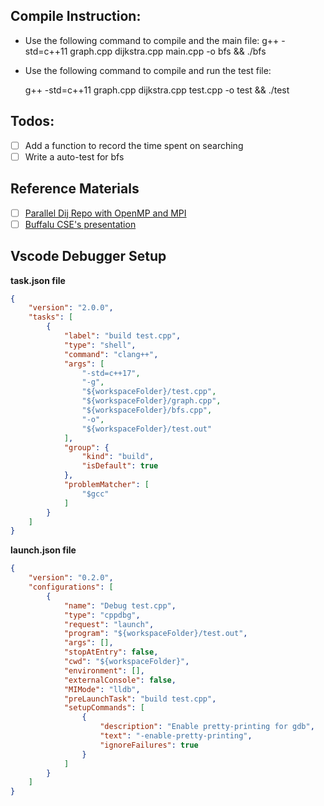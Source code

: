 ## Compile Instruction:

- Use the following command to compile and the main file:
  g++ -std=c++11 graph.cpp dijkstra.cpp main.cpp -o bfs && ./bfs

- Use the following command to compile and run the test file:

  g++ -std=c++11 graph.cpp dijkstra.cpp test.cpp -o test && ./test


## Todos:

- [ ] Add a function to record the time spent on searching
- [ ] Write a auto-test for bfs

## Reference Materials

- [ ] [Parallel Dij Repo with OpenMP and MPI](https://github.com/Emilylulu/parallel-Dijkstra-s-Algorithm)
- [ ] [Buffalu CSE's presentation](https://cse.buffalo.edu/faculty/miller/Courses/CSE633/Ye-Fall-2012-CSE633.pdf)

## Vscode Debugger Setup

**task.json file**

```json
{
    "version": "2.0.0",
    "tasks": [
        {
            "label": "build test.cpp",
            "type": "shell",
            "command": "clang++",
            "args": [
                "-std=c++17",
                "-g",
                "${workspaceFolder}/test.cpp",
                "${workspaceFolder}/graph.cpp",
                "${workspaceFolder}/bfs.cpp",
                "-o",
                "${workspaceFolder}/test.out"
            ],
            "group": {
                "kind": "build",
                "isDefault": true
            },
            "problemMatcher": [
                "$gcc"
            ]
        }
    ]
}
```

**launch.json file**

```json
{
    "version": "0.2.0",
    "configurations": [
        {
            "name": "Debug test.cpp",
            "type": "cppdbg",
            "request": "launch",
            "program": "${workspaceFolder}/test.out",
            "args": [],
            "stopAtEntry": false,
            "cwd": "${workspaceFolder}",
            "environment": [],
            "externalConsole": false,
            "MIMode": "lldb",
            "preLaunchTask": "build test.cpp",
            "setupCommands": [
                {
                    "description": "Enable pretty-printing for gdb",
                    "text": "-enable-pretty-printing",
                    "ignoreFailures": true
                }
            ]
        }
    ]
}

```

